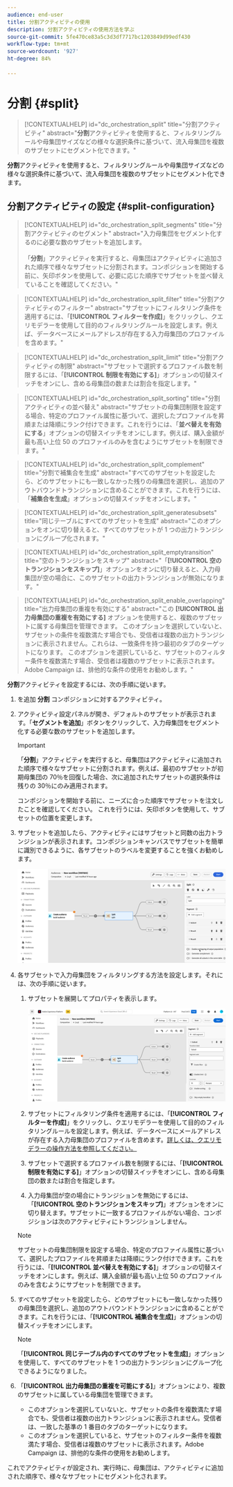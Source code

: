```yaml
---
audience: end-user
title: 分割アクティビティの使用
description: 分割アクティビティの使用方法を学ぶ
source-git-commit: 5fe470ce83a5c3d3df7717bc1203849d99edf430
workflow-type: tm+mt
source-wordcount: '927'
ht-degree: 84%

---
```



# 分割 {#split}

>[!CONTEXTUALHELP]
>id="dc_orchestration_split"
>title="分割アクティビティ"
>abstract="**分割**&#x200B;アクティビティを使用すると、フィルタリングルールや母集団サイズなどの様々な選択条件に基づいて、流入母集団を複数のサブセットにセグメント化できます。"

**分割**&#x200B;アクティビティを使用すると、フィルタリングルールや母集団サイズなどの様々な選択条件に基づいて、流入母集団を複数のサブセットにセグメント化できます。

## 分割アクティビティの設定 {#split-configuration}

>[!CONTEXTUALHELP]
>id="dc_orchestration_split_segments"
>title="分割アクティビティのセグメント"
>abstract="入力母集団をセグメント化するのに必要な数のサブセットを追加します。<br/></br>「**分割**」アクティビティを実行すると、母集団はアクティビティに追加された順序で様々なサブセットに分割されます。コンポジションを開始する前に、矢印ボタンを使用して、必要に応じた順序でサブセットを並べ替えていることを確認してください。"

>[!CONTEXTUALHELP]
>id="dc_orchestration_split_filter"
>title="分割アクティビティのフィルター"
>abstract="サブセットにフィルタリング条件を適用するには、「**[!UICONTROL フィルターを作成]**」をクリックし、クエリモデラーを使用して目的のフィルタリングルールを設定します。例えば、データベースにメールアドレスが存在する入力母集団のプロファイルを含めます。"

>[!CONTEXTUALHELP]
>id="dc_orchestration_split_limit"
>title="分割アクティビティの制限"
>abstract="サブセットで選択するプロファイル数を制限するには、「**[!UICONTROL 制限を有効にする]**」オプションの切替スイッチをオンにし、含める母集団の数または割合を指定します。"

>[!CONTEXTUALHELP]
>id="dc_orchestration_split_sorting"
>title="分割アクティビティの並べ替え"
>abstract="サブセットの母集団制限を設定する場合、特定のプロファイル属性に基づいて、選択したプロファイルを昇順または降順にランク付けできます。これを行うには、「**並べ替えを有効にする**」オプションの切替スイッチをオンにします。例えば、購入金額が最も高い上位 50 のプロファイルのみを含むようにサブセットを制限できます。"

>[!CONTEXTUALHELP]
>id="dc_orchestration_split_complement"
>title="分割で補集合を生成"
>abstract="すべてのサブセットを設定したら、どのサブセットにも一致しなかった残りの母集団を選択し、追加のアウトバウンドトランジションに含めることができます。これを行うには、「**補集合を生成**」オプションの切替スイッチをオンにします。"

>[!CONTEXTUALHELP]
>id="dc_orchestration_split_generatesubsets"
>title="同じテーブルにすべてのサブセットを生成"
>abstract="このオプションをオンに切り替えると、すべてのサブセットが 1 つの出力トランジションにグループ化されます。"

>[!CONTEXTUALHELP]
>id="dc_orchestration_split_emptytransition"
>title="空のトランジションをスキップ"
>abstract="「**[!UICONTROL 空のトランジションをスキップ]**」オプションをオンに切り替えると、入力母集団が空の場合に、このサブセットの出力トランジションが無効になります。"

>[!CONTEXTUALHELP]
>id="dc_orchestration_split_enable_overlapping"
>title="出力母集団の重複を有効にする"
>abstract="この **[!UICONTROL 出力母集団の重複を有効にする]** オプションを使用すると、複数のサブセットに属する母集団を管理できます。 このオプションを選択していないと、サブセットの条件を複数満たす場合でも、受信者は複数の出力トランジションに表示されません。これらは、一致条件を持つ最初のタブのターゲットになります。 このオプションを選択していると、サブセットのフィルター条件を複数満たす場合、受信者は複数のサブセットに表示されます。Adobe Campaign は、排他的な条件の使用をお勧めします。"

**分割**&#x200B;アクティビティを設定するには、次の手順に従います。

1. を追加 **分割** コンポジションに対するアクティビティ。

1. アクティビティ設定パネルが開き、デフォルトのサブセットが表示されます。「**セグメントを追加**」ボタンをクリックして、入力母集団をセグメント化する必要な数のサブセットを追加します。

   >[!IMPORTANT]
   >
   >「**分割**」アクティビティを実行すると、母集団はアクティビティに追加された順序で様々なサブセットに分割されます。例えば、最初のサブセットが初期母集団の 70％を回復した場合、次に追加されたサブセットの選択条件は残りの 30％にのみ適用されます。
   >
   >コンポジションを開始する前に、ニーズに合った順序でサブセットを注文したことを確認してください。 これを行うには、矢印ボタンを使用して、サブセットの位置を変更します。

1. サブセットを追加したら、アクティビティにはサブセットと同数の出力トランジションが表示されます。コンポジションキャンバスでサブセットを簡単に識別できるように、各サブセットのラベルを変更することを強くお勧めします。

   ![](../assets/split.png)

1. 各サブセットで入力母集団をフィルタリングする方法を設定します。それには、次の手順に従います。

   1. サブセットを展開してプロパティを表示します。

      ![](../assets/split-subset.png)

   1. サブセットにフィルタリング条件を適用するには、「**[!UICONTROL フィルターを作成]**」をクリックし、クエリモデラーを使用して目的のフィルタリングルールを設定します。例えば、データベースにメールアドレスが存在する入力母集団のプロファイルを含めます。[詳しくは、クエリモデラーの操作方法を参照してください。](../../query/query-modeler-overview.md)

   1. サブセットで選択するプロファイル数を制限するには、「**[!UICONTROL 制限を有効にする]**」オプションの切替スイッチをオンにし、含める母集団の数または割合を指定します。

   1. 入力母集団が空の場合にトランジションを無効にするには、「**[!UICONTROL 空のトランジションをスキップ]**」オプションをオンに切り替えます。サブセットに一致するプロファイルがない場合、コンポジションは次のアクティビティにトランジションしません。

   >[!NOTE]
   >
   >サブセットの母集団制限を設定する場合、特定のプロファイル属性に基づいて、選択したプロファイルを昇順または降順にランク付けできます。これを行うには、「**[!UICONTROL 並べ替えを有効にする]**」オプションの切替スイッチをオンにします。例えば、購入金額が最も高い上位 50 のプロファイルのみを含むようにサブセットを制限できます。

1. すべてのサブセットを設定したら、どのサブセットにも一致しなかった残りの母集団を選択し、追加のアウトバウンドトランジションに含めることができます。これを行うには、「**[!UICONTROL 補集合を生成]**」オプションの切替スイッチをオンにします。

   >[!NOTE]
   >
   >「**[!UICONTROL 同じテーブル内のすべてのサブセットを生成]**」オプションを使用して、すべてのサブセットを 1 つの出力トランジションにグループ化できるようになりました。

1. 「**[!UICONTROL 出力母集団の重複を可能にする]**」オプションにより、複数のサブセットに属している母集団を管理できます。

   * このオプションを選択していないと、サブセットの条件を複数満たす場合でも、受信者は複数の出力トランジションに表示されません。受信者は、一致した基準の 1 番目のタブのターゲットになります。
   * このオプションを選択していると、サブセットのフィルター条件を複数満たす場合、受信者は複数のサブセットに表示されます。Adobe Campaign は、排他的な条件の使用をお勧めします。

これでアクティビティが設定され、実行時に、母集団は、アクティビティに追加された順序で、様々なサブセットにセグメント化されます。

<!--
## Example{#split-example}

In the following example, the **[!UICONTROL Split]** activity is used to segment an audience into distinct subsets based on the communication channel that we want to use :

* **Subset 1 "push"**: This subset comprises all profiles who have installed our mobile application.
* **Subset 2 "sms"**: Mobile phone users: For the remaining population that did not fall into Subset 1, subset 2 applies a filtering rule to select profiles with mobile phones in the database.
* **Complement transition**: This transition captures all the remaining profiles that did not match Subset 1 or Subset 2. Specifically, it includes profiles who neither installed the mobile application nor have a mobile phone, such as users who haven't installed the mobile app or lack a registered mobile number.

![](../assets/workflow-split-example.png)
-->
